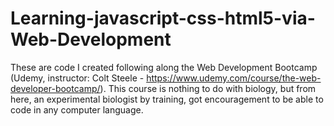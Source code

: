 # Learning-javascript-css-html5-via-Web-Development

These are code I created following along the Web Development Bootcamp (Udemy, instructor: Colt Steele - https://www.udemy.com/course/the-web-developer-bootcamp/). This course is nothing to do with biology, but from here, an experimental biologist by training, got encouragement to be able to code in any computer language. 
